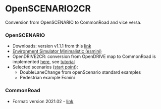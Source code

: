 # OpenSCENARIO2CR

Conversion from OpenSCENARIO to CommonRoad and vice versa.

### OpenSCENARIO
- Downloads: version v1.1.1 from this [link](https://www.asam.net/standards/detail/openscenario/)
- [Environment Simulator Minimalistic (esmini)](https://github.com/esmini/esmini)
- OpenDRIVE2CR: conversion from OpenDRIVE map to CommonRoad is implemented [here](https://gitlab.lrz.de/cps/commonroad-scenario-designer/-/tree/master), see [tutorial](https://gitlab.lrz.de/cps/commonroad-scenario-designer/-/blob/master/tutorials/conversion_examples/example_opendrive_to_commonroad.py)
- Selected scenarios ([start point](https://gitlab.lrz.de/kosi/wp6/openscenario/-/tree/main/scenarios)): 
    - DoubleLaneChange from openScenario standard examples
    - Pedestrian example Esmini

### CommonRoad
- Format: version 2021.02 - [link](https://commonroad-io.readthedocs.io/en/latest/user/getting_started/)
